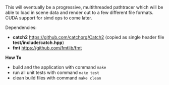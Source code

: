 This will eventually be a progressive, multithreaded pathtracer which will be able to load in scene data and render out to a few different file formats. CUDA support for simd ops to come later.

Dependencies:
- **catch2** https://github.com/catchorg/Catch2 (copied as single header file **test/include/catch.hpp**)
- **fmt** https://github.com/fmtlib/fmt

**How To**
- build and the application with command `make`
- run all unit tests with command `make test`
- clean build files with command `make clean`
